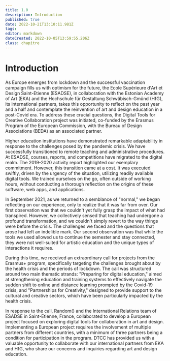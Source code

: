 ```yaml
---
title: 1.0
description: Introduction
published: true
date: 2022-10-21T13:10:11.981Z
tags: 
editor: markdown
dateCreated: 2022-10-05T13:59:55.206Z
class: chapitre
---
```


# Introduction

As Europe emerges from lockdown and the successful vaccination campaign
fills us with optimism for the future, the Ecole Supérieure d'Art et
Design Saint-Etienne (ESADSE), in collaboration with the Estonian
Academy of Art (EKA) and the Hochschule für Gestaltung Schwäbisch-Gmünd
(HfG), its international partners, takes this opportunity to reflect on
the past year and a half and contemplate the reinvention of art and
design education in a post-Covid era. To address these crucial
questions, the Digital Tools for Creative Collaboration project was
initiated, co-funded by the Erasmus Program of the European Commission,
with the Bureau of Design Associations (BEDA) as an associated partner.

Higher education institutions have demonstrated remarkable adaptability
in response to the challenges posed by the pandemic crisis. We have
successfully transitioned to remote teaching and administrative
procedures. At ESADSE, courses, reports, and competitions have migrated
to the digital realm. The 2019-2020 activity report highlighted our
exemplary commitment. However, this transition came at a cost. It was
executed swiftly, driven by the urgency of the situation, utilizing
readily available digital tools. We trained ourselves on the go, often
outside of working hours, without conducting a thorough reflection on
the origins of these software, web apps, and applications.

In September 2021, as we returned to a semblance of "normal," we began
reflecting on our experience, only to realize that it was far from over.
Our first observation was that we couldn't yet fully grasp the impact
of what had transpired. However, we collectively sensed that teaching
had undergone a profound transformation, and we couldn't simply revert
to the way things were before the crisis. The challenges we faced and
the questions that arose had left an indelible mark. Our second
observation was that while the tools we used allowed us to continue the
semester and stay connected, they were not well-suited for artistic
education and the unique types of interactions it requires.

During this time, we received an extraordinary call for projects from
the Erasmus+ program, specifically targeting the challenges brought
about by the health crisis and the periods of lockdown. The call was
structured around two main thematic strands: "Preparing for digital
education," aimed at strengthening education and training systems to
effectively navigate the sudden shift to online and distance learning
prompted by the Covid-19 crisis, and "Partnerships for Creativity,"
designed to provide support to the cultural and creative sectors, which
have been particularly impacted by the health crisis.

In response to the call, Random() and the International Relations team
of ESADSE in Saint-Etienne, France, collaborated to develop a European
project focused on exploring digital tools for collaboration in art and
design. Implementing a European project requires the involvement of
multiple partners from different countries, with a minimum of three
partners being a condition for participation in the program. DTCC has
provided us with a valuable opportunity to collaborate with our
international partners from EKA and HfG, who share our concerns and
inquiries regarding art and design education.
